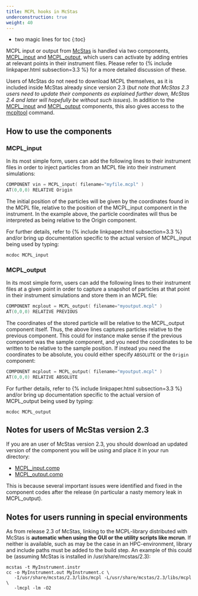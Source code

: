 ```yaml
---
title: MCPL hooks in McStas
underconstruction: true
weight: 40
---
```


- two magic lines for toc
{:toc}

MCPL input or output from [McStas](http://mcstas.org) is handled via two components, [MCPL_input](http://mcstas.org/download/components/misc/MCPL_input.html) and [MCPL_output](http://mcstas.org/download/components/misc/MCPL_output.html), which users can activate by adding entries at relevant points in their instrument files. Please refer to {% include linkpaper.html
subsection=3.3 %} for a more detailed discussion of these.

Users of McStas do not need to download MCPL themselves, as it is included
inside McStas already since version 2.3 (_but note that McStas 2.3 users need to update their components as explained further down, McStas 2.4 and later will hopefully be without such issues_). In addition to the
[MCPL_input](http://mcstas.org/download/components/misc/MCPL_input.html) and 
[MCPL_output](http://mcstas.org/download/components/misc/MCPL_output.html) components, this also gives access to the [mcpltool](LOCAL:usage_cmdline) command.

## How to use the components

### MCPL_input

In its most simple form, users can add the following lines to their instrument files in order to inject particles from an MCPL file into their instrument simulations:

```c
COMPONENT vin = MCPL_input( filename="myfile.mcpl" )
AT(0,0,0) RELATIVE Origin
```

The initial position of the particles will be given by the coordinates found in the MCPL file, relative to the position of the MCPL_input component in the instrument. In the example above, the particle coordinates will thus be interpreted as being relative to the Origin component.

For further details, refer to {% include linkpaper.html
subsection=3.3 %} and/or bring up documentation specific to the actual version of MCPL_input being used by typing:

```shell
mcdoc MCPL_input
```

### MCPL_output

In its most simple form, users can add the following lines to their instrument files at a given point in order to capture a snapshot of particles at that point in their instrument simulations and store them in an MCPL file:


```c
COMPONENT mcplout = MCPL_output( filename="myoutput.mcpl" )
AT(0,0,0) RELATIVE PREVIOUS
```
The coordinates of the stored particle will be relative to the MCPL_output component itself. Thus, the above lines captures particles relative to the previous component. This could for instance make sense if the previous component was the sample component, and you need the coordinates to be written to be relative to the sample position. If instead you need the coordinates to be absolute, you could either specify `ABSOLUTE` or the `Origin` component:

```c
COMPONENT mcplout = MCPL_output( filename="myoutput.mcpl" )
AT(0,0,0) RELATIVE ABSOLUTE
```
For further details, refer to {% include linkpaper.html
subsection=3.3 %} and/or bring up documentation specific to the actual version of MCPL_output being used by typing:

```shell
mcdoc MCPL_output
```

## Notes for users of McStas version 2.3

If you are an user of McStas version 2.3, you should download an updated version of
the component you will be using and place it in your run directory:

* [MCPL_input.comp](https://raw.githubusercontent.com/McStasMcXtrace/McCode/18b94253d61fa91e5f4f7859f59ed7636a343ff7/mcstas-comps/misc/MCPL_input.comp)
* [MCPL_output.comp](https://github.com/McStasMcXtrace/McCode/blob/409a9f6a333f22c30074f0f015e19b16bb9f513f/mcstas-comps/misc/MCPL_output.comp)

This is because several important issues were identified and fixed in the
component codes after the release (in particular a nasty memory leak in MCPL_output).

## Notes for users running in special environments

As from release 2.3 of McStas, linking to the MCPL-library
distributed with McStas is **automatic when using the GUI or the utility
scripts like mcrun**. If neither is available, such as may be the case in an HPC-environment,
library and include paths must be added to the build step. An example of this
could be (assuming McStas is installed in /usr/share/mcstas/2.3):

```shell
mcstas -t MyInstrument.instr 
cc -o MyInstrument.out MyInstrument.c \
   -I/usr/share/mcstas/2.3/libs/mcpl -L/usr/share/mcstas/2.3/libs/mcpl \
   -lmcpl -lm -O2
```
